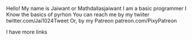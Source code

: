 Hello! My name is Jaiwant or Mathdallasjaiwant
I am a basic programmer
I Know the basics of pyrhon
You can reach me by my twiiter
twitter.com/Jai1024Tweet
Or, by my Patreon
patreon.com/PixyPatreon

I have more links


<!---
Mathdallasjaiwant/Mathdallasjaiwant is a ✨ special ✨ repository because its `README.md` (this file) appears on your GitHub profile.
You can click the Preview link to take a look at your changes.
--->
